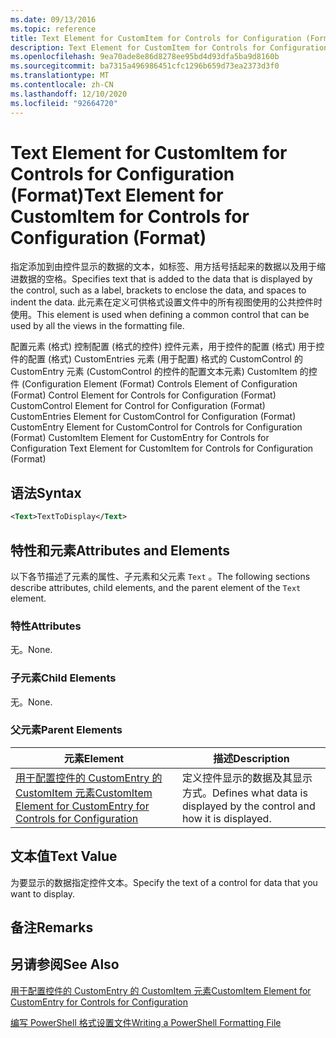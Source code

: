 ```yaml
---
ms.date: 09/13/2016
ms.topic: reference
title: Text Element for CustomItem for Controls for Configuration (Format)
description: Text Element for CustomItem for Controls for Configuration (Format)
ms.openlocfilehash: 9ea70ade8e86d8278ee95bd4d93dfa5ba9d8160b
ms.sourcegitcommit: ba7315a496986451cfc1296b659d73ea2373d3f0
ms.translationtype: MT
ms.contentlocale: zh-CN
ms.lasthandoff: 12/10/2020
ms.locfileid: "92664720"
---
```

# <a name="text-element-for-customitem-for-controls-for-configuration-format"></a><span data-ttu-id="d405b-103">Text Element for CustomItem for Controls for Configuration (Format)</span><span class="sxs-lookup"><span data-stu-id="d405b-103">Text Element for CustomItem for Controls for Configuration (Format)</span></span>

<span data-ttu-id="d405b-104">指定添加到由控件显示的数据的文本，如标签、用方括号括起来的数据以及用于缩进数据的空格。</span><span class="sxs-lookup"><span data-stu-id="d405b-104">Specifies text that is added to the data that is displayed by the control, such as a label, brackets to enclose the data, and spaces to indent the data.</span></span> <span data-ttu-id="d405b-105">此元素在定义可供格式设置文件中的所有视图使用的公共控件时使用。</span><span class="sxs-lookup"><span data-stu-id="d405b-105">This element is used when defining a common control that can be used by all the views in the formatting file.</span></span>

<span data-ttu-id="d405b-106">配置元素 (格式) 控制配置 (格式的控件) 控件元素，用于控件的配置 (格式) 用于控件的配置 (格式) CustomEntries 元素 (用于配置) 格式的 CustomControl 的 CustomEntry 元素 (CustomControl 的控件的配置文本元素) CustomItem 的控件 (</span><span class="sxs-lookup"><span data-stu-id="d405b-106">Configuration Element (Format) Controls Element of Configuration (Format) Control Element for Controls for Configuration (Format) CustomControl Element for Control for Configuration (Format) CustomEntries Element for CustomControl for Configuration (Format) CustomEntry Element for CustomControl for Controls for Configuration (Format) CustomItem Element for CustomEntry for Controls for Configuration Text Element for CustomItem for Controls for Configuration (Format)</span></span>

## <a name="syntax"></a><span data-ttu-id="d405b-107">语法</span><span class="sxs-lookup"><span data-stu-id="d405b-107">Syntax</span></span>

```xml
<Text>TextToDisplay</Text>
```

## <a name="attributes-and-elements"></a><span data-ttu-id="d405b-108">特性和元素</span><span class="sxs-lookup"><span data-stu-id="d405b-108">Attributes and Elements</span></span>

<span data-ttu-id="d405b-109">以下各节描述了元素的属性、子元素和父元素 `Text` 。</span><span class="sxs-lookup"><span data-stu-id="d405b-109">The following sections describe attributes, child elements, and the parent element of the `Text` element.</span></span>

### <a name="attributes"></a><span data-ttu-id="d405b-110">特性</span><span class="sxs-lookup"><span data-stu-id="d405b-110">Attributes</span></span>

<span data-ttu-id="d405b-111">无。</span><span class="sxs-lookup"><span data-stu-id="d405b-111">None.</span></span>

### <a name="child-elements"></a><span data-ttu-id="d405b-112">子元素</span><span class="sxs-lookup"><span data-stu-id="d405b-112">Child Elements</span></span>

<span data-ttu-id="d405b-113">无。</span><span class="sxs-lookup"><span data-stu-id="d405b-113">None.</span></span>

### <a name="parent-elements"></a><span data-ttu-id="d405b-114">父元素</span><span class="sxs-lookup"><span data-stu-id="d405b-114">Parent Elements</span></span>

|<span data-ttu-id="d405b-115">元素</span><span class="sxs-lookup"><span data-stu-id="d405b-115">Element</span></span>|<span data-ttu-id="d405b-116">描述</span><span class="sxs-lookup"><span data-stu-id="d405b-116">Description</span></span>|
|-------------|-----------------|
|[<span data-ttu-id="d405b-117">用于配置控件的 CustomEntry 的 CustomItem 元素</span><span class="sxs-lookup"><span data-stu-id="d405b-117">CustomItem Element for CustomEntry for Controls for Configuration</span></span>](./customitem-element-for-customentry-for-controls-for-configuration-format.md)|<span data-ttu-id="d405b-118">定义控件显示的数据及其显示方式。</span><span class="sxs-lookup"><span data-stu-id="d405b-118">Defines what data is displayed by the control and how it is displayed.</span></span>|

## <a name="text-value"></a><span data-ttu-id="d405b-119">文本值</span><span class="sxs-lookup"><span data-stu-id="d405b-119">Text Value</span></span>

<span data-ttu-id="d405b-120">为要显示的数据指定控件文本。</span><span class="sxs-lookup"><span data-stu-id="d405b-120">Specify the text of a control for data that you want to display.</span></span>

## <a name="remarks"></a><span data-ttu-id="d405b-121">备注</span><span class="sxs-lookup"><span data-stu-id="d405b-121">Remarks</span></span>

## <a name="see-also"></a><span data-ttu-id="d405b-122">另请参阅</span><span class="sxs-lookup"><span data-stu-id="d405b-122">See Also</span></span>

[<span data-ttu-id="d405b-123">用于配置控件的 CustomEntry 的 CustomItem 元素</span><span class="sxs-lookup"><span data-stu-id="d405b-123">CustomItem Element for CustomEntry for Controls for Configuration</span></span>](./customitem-element-for-customentry-for-controls-for-configuration-format.md)

[<span data-ttu-id="d405b-124">编写 PowerShell 格式设置文件</span><span class="sxs-lookup"><span data-stu-id="d405b-124">Writing a PowerShell Formatting File</span></span>](./writing-a-powershell-formatting-file.md)

